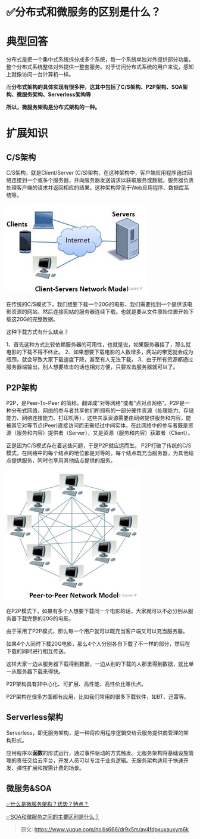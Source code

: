 # ✅分布式和微服务的区别是什么？


# 典型回答

分布式是把一个集中式系统拆分成多个系统，每一个系统单独对外提供部分功能，整个分布式系统整体对外提供一整套服务。对于访问分布式系统的用户来说，感知上就像访问一台计算机一样。

而**分布式架构的具体实现有很多种，这其中包括了C/S架构、P2P架构、SOA架构、微服务架构、Serverless架构等**

**所以，微服务架构是分布式架构的一种。**


# 扩展知识


## C/S架构

C/S架构，就是Client/Server (C/S)架构，在这种架构中，客户端应用程序通过网络连接到一个或多个服务器，并向服务器发送请求以获取服务或数据。服务器负责处理客户端的请求并返回相应的结果。这种架构常见于Web应用程序、数据库系统等。

![image.png](./img/eS-efYPaFzkWhZUE/1686919084976-439d5eff-58fa-43a7-8a92-7768c05e0b06-959540.png)

在传统的C/S模式下，我们想要下载一个20G的电影，我们需要找到一个提供该电影资源的网站，然后连接网站的服务器连续下载。也就是要从文件原始位置开始下载这20G的完整数据。

这种下载方式有什么缺点？

1、首先这种方式比较依赖服务器的可用性，也就是说，如果服务器挂了，那么就电影的下载不得不终止。
2、如果想要下载电影的人数增多，网站的带宽就会成为瓶颈，就会导致大家下载速度下降，甚至有人无法下载。
3、由于所有资源都通过服务器端输出，别人想要攻击的话也相对方便，只要攻击服务器就可以了。


## P2P架构

P2P，是Peer-To-Peer 的简称，翻译成"对等网络"或者"点对点网络"。P2P是一种分布式网络，网络的参与者共享他们所拥有的一部分硬件资源（处理能力、存储能力、网络连接能力、打印机等），这些共享资源需要由网络提供服务和内容，能被其它对等节点(Peer)直接访问而无需经过中间实体。在此网络中的参与者既是资源（服务和内容）提供者（Server），又是资源（服务和内容）获取者（Client）。

正是因为C/S模式存在着这些问题，于是P2P就应运而生。
P2P打破了传统的C/S模式，在网络中的每个结点的地位都是对等的。每个结点既充当服务器，为其他结点提供服务，同时也享用其他结点提供的服务。

![image.png](./img/eS-efYPaFzkWhZUE/1686919192424-a5aee1da-d7ca-4d4d-a856-8e26f44dc427-981093.png)

在P2P模式下，如果有多个人想要下载同一个电影的话，大家就可以不必分别从服务器下载完整的20G的电影。

由于采用了P2P模式，那么每一个用户就可以既充当客户端又可以充当服务器。

如果4个人同时下载20G电影，那么4个人分别各自下载了不一样的部分，然后在下载的同时进行相互传送。

这样大家一边从服务器下载得到数据，一边从别的下载的人那里得到数据，就比单一从服务器下载来得快。

P2P架构具有非中心化、可扩展、高性能、高性价比等优点。

P2P架构在很多方面都有应用，比如我们常用的很多下载软件，如BT、迅雷等。


## Serverless架构

Serverless，即无服务架构，是一种将应用程序逻辑交给云服务提供商管理的架构形式。

应用程序以**函数**的形式运行，通过事件驱动的方式触发。无服务架构将基础设施管理的责任交给云平台，开发人员可以专注于业务逻辑。无服务架构适用于快速开发、弹性扩展和按需计费的场景。



## 微服务&SOA

[✅什么是微服务架构？优势？特点？](https://www.yuque.com/hollis666/dr9x5m/zao7sn0kve58xasr?view=doc_embed)

[✅SOA和微服务之间的主要区别是什么？](https://www.yuque.com/hollis666/dr9x5m/fkg3572ih9pye728?view=doc_embed)


> 原文: <https://www.yuque.com/hollis666/dr9x5m/av4fdpxuxauxym6k>